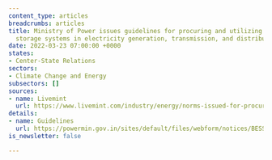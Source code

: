 ```yaml
---
content_type: articles
breadcrumbs: articles
title: Ministry of Power issues guidelines for procuring and utilizing battery energy
  storage systems in electricity generation, transmission, and distribution assets
date: 2022-03-23 07:00:00 +0000
states:
- Center-State Relations
sectors:
- Climate Change and Energy
subsectors: []
sources:
- name: Livemint
  url: https://www.livemint.com/industry/energy/norms-issued-for-procurement-and-utilisation-of-battery-energy-storage-systems-11647357142792.html
details:
- name: Guidelines
  url: https://powermin.gov.in/sites/default/files/webform/notices/BESS.pdf
is_newsletter: false

---
```

